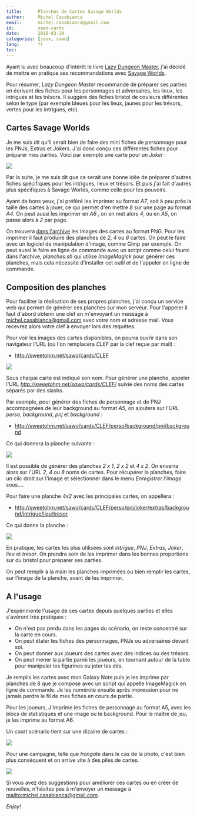```yaml
---
title:      Planches de Cartes Savage Worlds
author:     Michel Casabianca
email:      michel.casabianca@gmail.com
id:         sawo-cards
date:       2019-03-10
categories: [jeux, sawo]
lang:       fr
toc:        
---
```


Ayant lu avec beaucoup d'intérêt le livre [Lazy Dungeon Master](http://slyflourish.com/lazydm/), j'ai décidé de mettre en pratique ses recommandations avec [Savage Worlds](https://www.black-book-editions.fr/catalogue.php?id=58).

<!--more-->

Pour résumer, *Lazy Dungeon Master* recommande de préparer ses parties en écrivant des fiches pour les personnages et adversaires, les lieux, les intrigues et les trésors. Il suggère des fiches bristol de couleurs différentes selon le type (par exemple bleues pour les lieux, jaunes pour les trésors, vertes pour les intrigues, etc).

## Cartes Savage Worlds

Je me suis dit qu'il serait bien de faire des mini fiches de personnage pour les PNJs, Extras et Jokers. J'ai donc conçu ces différentes fiches pour préparer mes parties. Voici par exemple une carte pour un *Joker* :

![](sawo-cards-joker.png)

Par la suite, je me suis dit que ce serait une bonne idée de préparer d'autres fiches spécifiques pour les intrigues, lieux et trésors. Et puis j'ai fait d'autres plus spécifiques à Savage Worlds, comme celle pour les pouvoirs.

Ayant de bons yeux, j'ai préféré les imprimer au format *A7*, soit à peu près la taille des cartes à jouer, ce qui permet d'en mettre *8* sur une page au format *A4*. On peut aussi les imprimer en *A6* , on en met alors *4*, ou en *A5*, on passe alors à *2* par page.

On trouvera [dans l'archive](http://sweetohm.net/arc/sawo-cards.zip) les images des cartes au format PNG. Pour les imprimer il faut produire des planches de *2*, *4* ou *8* cartes. On peut le faire avec un logiciel de manipulation d'image, comme Gimp par exemple. On peut aussi le faire en ligne de commande avec un script comme celui fourni dans l'archive, *planches.sh* qui utilise *ImageMagick* pour générer ces planches, mais cela nécessite d'installer cet outil et de l'appeler en ligne de commande.

## Composition des planches

Pour faciliter la réalisation de ses propres planches, j'ai conçu un service web qui permet de générer ces planches sur mon serveur. Pour l'appeler il faut d'abord obtenir une clef en m'envoyant un message à <michel.casabianca@gmail.com> avec votre nom et adresse mail. Vous recevrez alors votre clef à envoyer lors des requêtes.

Pour voir les images des cartes disponibles, on pourra ouvrir dans son navigateur l'URL (où l'on remplacera *CLEF* par la clef reçue par mail) :

- <http://sweetohm.net/sawo/cards/CLEF>

![](sawo-cards-cartes.png)

Sous chaque carte est indiqué son nom. Pour générer une planche, appeler l'URL *http://sweetohm.net/sawo/cards/CLEF/* suivie des noms des cartes séparés par des slashs.

Par exemple, pour générer des fiches de personnage et de PNJ accompagnées de leur background au format *A5*, on ajoutera sur l'URL *perso*, *background*, *pnj* et *background* :

- <http://sweetohm.net/sawo/cards/CLEF/perso/background/pnj/background>

Ce qui donnera la planche suivante :

![](sawo-cards-planche-2x2.png)

Il est possible de générer des planches *2 x 1*, *2 x 2* et *4 x 2*. On enverra alors sur l'URL *2*, *4* ou *8* noms de cartes. Pour récupérer la planches, faire un clic droit sur l'image et sélectionner dans le menu *Enregistrer l'image sous...*.

Pour faire une planche *4x2* avec les principales cartes, on appellera :

- <http://sweetohm.net/sawo/cards/CLEF/perso/pnj/joker/extras/background/intrigue/lieu/tresor>

Ce qui donne la planche :

![](sawo-cards-planche-4x2.png)

En pratique, les cartes les plus utilisées sont *intrigue*, *PNJ*, *Extras*, *Joker*, *lieu* et *tresor*. On prendra soin de les imprimer dans les bonnes proportions sur du bristol pour préparer ses parties.

On peut remplir à la main les planches imprimées ou bien remplir les cartes, sur l'image de la planche, avant de les imprimer.

## A l'usage

J'expérimente l'usage de ces cartes depuis quelques parties et elles s'avèrent très pratiques :

- On n'est pas perdu dans les pages du scénario, on reste concentré sur la carte en cours.
- On peut étaler les fiches des personnages, PNJs ou adversaires devant soi.
- On peut donner aux joueurs des cartes avec des indices ou des trésors.
- On peut mener la partie parmi les joueurs, en tournant autour de la table pour manipuler les figurines ou jeter les dés.

Je remplis les cartes avec mon Galaxy Note puis je les imprime par planches de 8 que je compose avec un script qui appelle ImageMagick en ligne de commande. Je les numérote ensuite après impression pour ne jamais perdre le fil de mes fiches en cours de partie.

Pour les joueurs, J'imprime les fiches de personnage au format A5, avec les blocs de statistiques et une image ou le background. Pour le maître de jeu, je les imprime au format A6.

Un court scénario tient sur une dizaine de cartes :

![](sawo-cards-scenario.png)

Pour une campagne, telle que *Irongate* dans le cas de la photo, c'est bien plus conséquent et on arrive vite à des piles de cartes.

![](sawo-cards-campagne.png)

Si vous avez des suggestions pour améliorer ces cartes ou en créer de nouvelles, n'hésitez pas à m'envoyer un message à <mailto:michel.casabianca@gmail.com>.

*Enjoy!*

